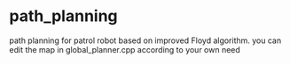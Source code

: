 # path_planning
path planning for patrol robot based on improved Floyd algorithm.
you can edit the map in global_planner.cpp according to your own need
